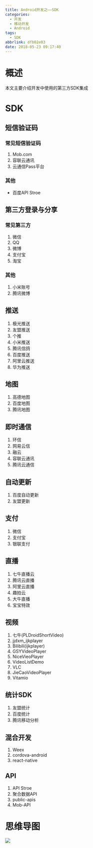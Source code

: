 ```yaml
---
title: Android开发之——SDK
categories:
  - 开发
  - 移动开发
  - Android
tags:
  - SDK
abbrlink: dfb02e03
date: 2018-05-23 09:17:40
---
```

# 概述
本文主要介绍开发中使用的第三方SDK集成  
# SDK
## 短信验证码
### 常见短信验证码
1. Mob.com
2. 容联云通讯
3. 云通信Pass平台

### 其他
- 百度API Stroe

<!--more-->
## 第三方登录与分享
### 常见第三方
1. 微信
2. QQ
3. 微博
4. 支付宝
5. 淘宝

### 其他
1. 小米账号
2. 腾讯微博

## 推送
1. 极光推送
2. 友盟推送
3. 个推
4. 小米推送
5. 腾讯信鸽
6. 百度推送
7. 阿里云推送
8. 华为推送

## 地图
1. 高德地图
2. 百度地图
3. 腾讯地图

## 即时通信
1. 环信
2. 网易云信
3. 融云
4. 容联云通讯
5. 腾讯云通信

## 自动更新
1. 百度自动更新
2. 友盟更新

## 支付
1. 微信
2. 支付宝
3. 银联支付

## 直播
1. 七牛直播云
2. 腾讯云直播
3. 阿里云直播
4. 趣拍云
5. 大牛直播
6. 宝宝特效

## 视频 
1. 七牛(PLDroidShortVideo)
2. jjdxm_ijkplayer
3. Bilibili(ijkplayer)
4. GSYVideoPlayer
5. NiceVieoPlayer
6. VideoListDemo
7. VLC
8. JieCaoVideoPlayer
9. Vitamio

## 统计SDK
1. 友盟统计
2. 百度统计
3. 腾讯移动分析

## 混合开发
1. Weex
2. cordova-android
3. react-native

## API
1. API Stroe
2. 聚合数据API
3. public-apis
4. Mob-API

# 思维导图
![][1]  

[1]: https://images.pgzxc.com/android-sdk-outline.png
